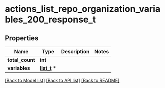 # actions_list_repo_organization_variables_200_response_t

## Properties
Name | Type | Description | Notes
------------ | ------------- | ------------- | -------------
**total_count** | **int** |  | 
**variables** | [**list_t**](actions_variable.md) \* |  | 

[[Back to Model list]](../README.md#documentation-for-models) [[Back to API list]](../README.md#documentation-for-api-endpoints) [[Back to README]](../README.md)


